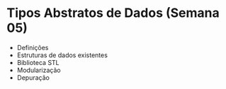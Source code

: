 # Tipos Abstratos de Dados (Semana 05)
 - Definições
 - Estruturas de dados existentes
 - Biblioteca STL
 - Modularização
 - Depuração

